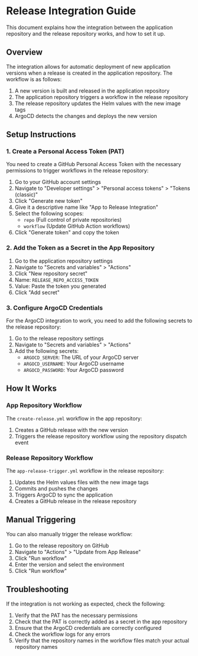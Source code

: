 # Release Integration Guide

This document explains how the integration between the application repository and the release repository works, and how to set it up.

## Overview

The integration allows for automatic deployment of new application versions when a release is created in the application repository. The workflow is as follows:

1. A new version is built and released in the application repository
2. The application repository triggers a workflow in the release repository
3. The release repository updates the Helm values with the new image tags
4. ArgoCD detects the changes and deploys the new version

## Setup Instructions

### 1. Create a Personal Access Token (PAT)

You need to create a GitHub Personal Access Token with the necessary permissions to trigger workflows in the release repository:

1. Go to your GitHub account settings
2. Navigate to "Developer settings" > "Personal access tokens" > "Tokens (classic)"
3. Click "Generate new token"
4. Give it a descriptive name like "App to Release Integration"
5. Select the following scopes:
   - `repo` (Full control of private repositories)
   - `workflow` (Update GitHub Action workflows)
6. Click "Generate token" and copy the token

### 2. Add the Token as a Secret in the App Repository

1. Go to the application repository settings
2. Navigate to "Secrets and variables" > "Actions"
3. Click "New repository secret"
4. Name: `RELEASE_REPO_ACCESS_TOKEN`
5. Value: Paste the token you generated
6. Click "Add secret"

### 3. Configure ArgoCD Credentials

For the ArgoCD integration to work, you need to add the following secrets to the release repository:

1. Go to the release repository settings
2. Navigate to "Secrets and variables" > "Actions"
3. Add the following secrets:
   - `ARGOCD_SERVER`: The URL of your ArgoCD server
   - `ARGOCD_USERNAME`: Your ArgoCD username
   - `ARGOCD_PASSWORD`: Your ArgoCD password

## How It Works

### App Repository Workflow

The `create-release.yml` workflow in the app repository:
1. Creates a GitHub release with the new version
2. Triggers the release repository workflow using the repository dispatch event

### Release Repository Workflow

The `app-release-trigger.yml` workflow in the release repository:
1. Updates the Helm values files with the new image tags
2. Commits and pushes the changes
3. Triggers ArgoCD to sync the application
4. Creates a GitHub release in the release repository

## Manual Triggering

You can also manually trigger the release workflow:

1. Go to the release repository on GitHub
2. Navigate to "Actions" > "Update from App Release"
3. Click "Run workflow"
4. Enter the version and select the environment
5. Click "Run workflow"

## Troubleshooting

If the integration is not working as expected, check the following:

1. Verify that the PAT has the necessary permissions
2. Check that the PAT is correctly added as a secret in the app repository
3. Ensure that the ArgoCD credentials are correctly configured
4. Check the workflow logs for any errors
5. Verify that the repository names in the workflow files match your actual repository names
